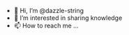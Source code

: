 - 👋 Hi, I’m @dazzle-string
- 👀 I’m interested in sharing knowledge 
- 📫 How to reach me ...

<!---
dazzle-string/dazzle-string is a ✨ special ✨ repository because its `README.md` (this file) appears on your GitHub profile.
You can click the Preview link to take a look at your changes.
--->
